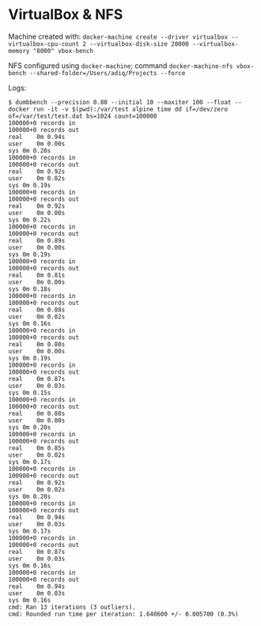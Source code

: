 # VirtualBox & NFS

Machine created with:
`docker-machine create --driver virtualbox --virtualbox-cpu-count 2 --virtualbox-disk-size 20000 --virtualbox-memory "8000" vbox-bench`

NFS configured using `docker-machine`; command `docker-machine-nfs vbox-bench --shared-folder=/Users/adiq/Projects --force`

Logs:
```
$ dumbbench --precision 0.80 --initial 10 --maxiter 100 --float -- docker run -it -v $(pwd):/var/test alpine time dd if=/dev/zero of=/var/test/test.dat bs=1024 count=100000
100000+0 records in
100000+0 records out
real	0m 0.94s
user	0m 0.00s
sys	0m 0.20s
100000+0 records in
100000+0 records out
real	0m 0.92s
user	0m 0.02s
sys	0m 0.19s
100000+0 records in
100000+0 records out
real	0m 0.92s
user	0m 0.00s
sys	0m 0.22s
100000+0 records in
100000+0 records out
real	0m 0.89s
user	0m 0.00s
sys	0m 0.19s
100000+0 records in
100000+0 records out
real	0m 0.81s
user	0m 0.00s
sys	0m 0.18s
100000+0 records in
100000+0 records out
real	0m 0.88s
user	0m 0.02s
sys	0m 0.16s
100000+0 records in
100000+0 records out
real	0m 0.80s
user	0m 0.00s
sys	0m 0.19s
100000+0 records in
100000+0 records out
real	0m 0.87s
user	0m 0.03s
sys	0m 0.15s
100000+0 records in
100000+0 records out
real	0m 0.88s
user	0m 0.00s
sys	0m 0.20s
100000+0 records in
100000+0 records out
real	0m 0.85s
user	0m 0.02s
sys	0m 0.17s
100000+0 records in
100000+0 records out
real	0m 0.92s
user	0m 0.02s
sys	0m 0.20s
100000+0 records in
100000+0 records out
real	0m 0.94s
user	0m 0.03s
sys	0m 0.17s
100000+0 records in
100000+0 records out
real	0m 0.87s
user	0m 0.03s
sys	0m 0.16s
100000+0 records in
100000+0 records out
real	0m 0.94s
user	0m 0.03s
sys	0m 0.16s
cmd: Ran 13 iterations (3 outliers).
cmd: Rounded run time per iteration: 1.640600 +/- 0.005700 (0.3%)
```